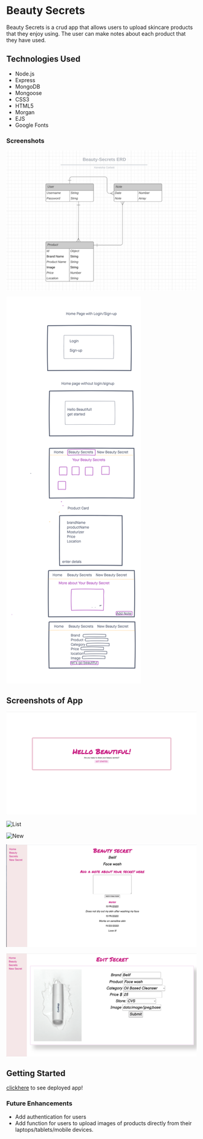 # Beauty Secrets 

Beauty Secrets is a crud app that allows users to upload skincare products that they enjoy using. The user can make notes about each product that they have used. 


## Technologies Used
- Node.js
- Express
- MongoDB
- Mongoose
- CSS3
- HTML5
- Morgan 
- EJS
- Google Fonts

### Screenshots 
![ERD](./beauty-secrets-erd.png)

![wireframe](./wireframe.png)

## Screenshots of App

![Home](./homepage.png)

![List](./beautysecret.png)

![New](./newsecrets.png)

![Notes](./notes.png)

![Edit](./editsecret.png)



## Getting Started 
[clickhere](https://beauty-secrets-app.herokuapp.com/) to see deployed app!


### Future Enhancements
- Add authentication for users
- Add function for users to upload images of products directly from their laptops/tablets/mobile devices.
